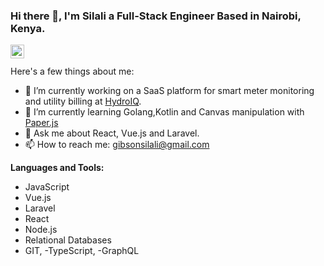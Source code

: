 ### Hi there 👋, I'm Silali a Full-Stack Engineer Based in Nairobi, Kenya.
<a href="https://www.linkedin.com/in/gibson-silali/">
  <img align="left" alt="Silali's LinkedIN" width="22px" src="https://raw.githubusercontent.com/peterthehan/peterthehan/master/assets/linkedin.svg" />
</a>
<br/>
<br/>
Here's a few things about me:

- 🔭 I’m currently working on a SaaS platform for smart meter monitoring and utility billing at [HydroIQ](https://www.hydroiq.africa/). 
- 🌱 I’m currently learning Golang,Kotlin and Canvas manipulation with [Paper.js](http://paperjs.org/)
- 💬 Ask me about React, Vue.js and Laravel.
- 📫 How to reach me: gibsonsilali@gmail.com

**Languages and Tools:**
- JavaScript
- Vue.js
- Laravel
- React
- Node.js
- Relational Databases
- GIT,
-TypeScript,
-GraphQL

